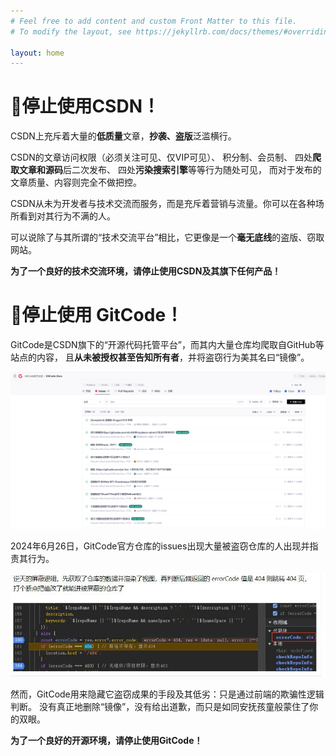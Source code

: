 ```yaml
---
# Feel free to add content and custom Front Matter to this file.
# To modify the layout, see https://jekyllrb.com/docs/themes/#overriding-theme-defaults

layout: home
---
```


# 🚫停止使用CSDN！

CSDN上充斥着大量的**低质量**文章，**抄袭、盗版**泛滥横行。

CSDN的文章访问权限（必须关注可见、仅VIP可见）、
积分制、会员制、
四处**爬取文章和源码**后二次发布、
四处**污染搜索引擎**等等行为随处可见，
而对于发布的文章质量、内容则完全不做把控。

CSDN从未为开发者与技术交流而服务，而是充斥着营销与流量。你可以在各种场所看到对其行为不满的人。

可以说除了与其所谓的“技术交流平台”相比，它更像是一个**毫无底线**的盗版、窃取网站。

**为了一个良好的技术交流环境，请停止使用CSDN及其旗下任何产品！**

# 🚫停止使用 GitCode！

GitCode是CSDN旗下的“开源代码托管平台”，而其内大量仓库均爬取自GitHub等站点的内容，
且**从未被授权甚至告知所有者**，并将盗窃行为美其名曰“镜像”。

![GitCode issues](/assets/gitcode_issues_1.png)

2024年6月26日，GitCode官方仓库的issues出现大量被盗窃仓库的人出现并指责其行为。

![GitCode隐藏仓库的手段](/assets/gitcode_404.png)

然而，GitCode用来隐藏它盗窃成果的手段及其低劣：只是通过前端的欺骗性逻辑判断。
没有真正地删除“镜像”，没有给出道歉，而只是如同安抚孩童般蒙住了你的双眼。

**为了一个良好的开源环境，请停止使用GitCode！**
